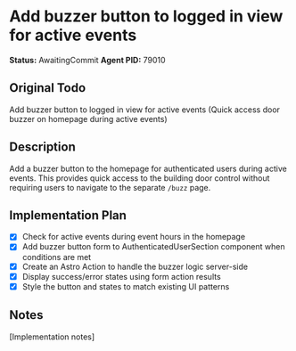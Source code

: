 # Add buzzer button to logged in view for active events
**Status:** AwaitingCommit
**Agent PID:** 79010

## Original Todo
Add buzzer button to logged in view for active events (Quick access door buzzer on homepage during active events)

## Description
Add a buzzer button to the homepage for authenticated users during active events. This provides quick access to the building door control without requiring users to navigate to the separate `/buzz` page.

## Implementation Plan
- [x] Check for active events during event hours in the homepage
- [x] Add buzzer button form to AuthenticatedUserSection component when conditions are met
- [x] Create an Astro Action to handle the buzzer logic server-side
- [x] Display success/error states using form action results
- [x] Style the button and states to match existing UI patterns

## Notes
[Implementation notes]